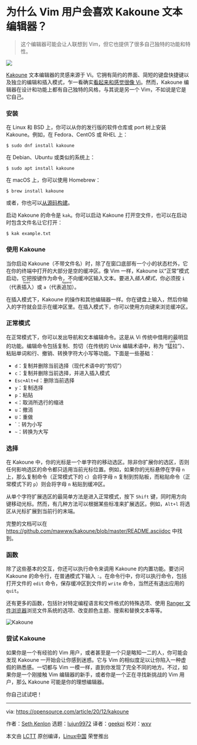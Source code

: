 [#]: collector: (lujun9972)
[#]: translator: (geekpi)
[#]: reviewer: (wxy)
[#]: publisher: (wxy)
[#]: url: (https://linux.cn/article-12955-1.html)
[#]: subject: (Why Vim users will love the Kakoune text editor)
[#]: via: (https://opensource.com/article/20/12/kakoune)
[#]: author: (Seth Kenlon https://opensource.com/users/seth)

为什么 Vim 用户会喜欢 Kakoune 文本编辑器？
======

> 这个编辑器可能会让人联想到 Vim，但它也提供了很多自己独特的功能和特性。

![](https://img.linux.net.cn/data/attachment/album/202012/25/233039wpnwnwakzn1zwa33.jpg)

[Kakoune][2] 文本编辑器的灵感来源于 Vi。它拥有简约的界面、简短的键盘快捷键以及独立的编辑和插入模式，乍一看确实[看起来和感觉很像 Vi][3]。然而，Kakoune 编辑器在设计和功能上都有自己独特的风格，与其说是另一个 Vim，不如说是它是它自己。

### 安装

在 Linux 和 BSD 上，你可以从你的发行版的软件仓库或 port 树上安装 Kakoune。例如，在 Fedora、CentOS 或 RHEL 上：

```
$ sudo dnf install kakoune
```

在 Debian、Ubuntu 或类似的系统上：

```
$ sudo apt install kakoune
```

在 macOS 上，你可以使用 Homebrew：

```
$ brew install kakoune
```

或者，你也可以[从源码构建][4]。

启动 Kakoune 的命令是 `kak`。你可以启动 Kakoune 打开空文件，也可以在启动时包含文件名让它打开：

```
$ kak example.txt
```

### 使用 Kakoune

当你启动 Kakoune（不带文件名）时，除了在窗口底部有一个小的状态栏外，它在你的终端中打开的大部分是空的缓冲区。像 Vim 一样，Kakoune 以“正常”模式启动，它把按键作为命令，不向缓冲区输入文本。要进入*插入模式*，你必须按 `i`（代表<ruby>插入<rt>Insert</rt></ruby>）或 `a`（代表<ruby>追加<rt>Append</rt></ruby>）。

在插入模式下，Kakoune 的操作和其他编辑器一样。你在键盘上输入，然后你输入的字符就会显示在缓冲区里。在插入模式下，你可以使用方向键来浏览缓冲区。

### 正常模式

在正常模式下，你可以发出导航和文本编辑命令。这是从 Vi 传统中借用的最明显的功能。编辑命令包括复制、剪切（在传统的 Unix 编辑术语中，称为 “<ruby>猛拉<rt>yank</rt></ruby>”）、粘贴单词和行、撤销、转换字符大小写等功能。下面是一些基础：

* `d`：复制并删除当前选择（现代术语中的“剪切”）
* `c`：复制并删除当前选择，并进入插入模式
* `Esc+Alt+d`：删除当前选择
* `y`：复制选择
* `p`：粘贴
* `<`：取消所选行的缩进
* `u`：撤消
* `U`：重做
* `：转为小写
* `~`：转换为大写

### 选择

在 Kakoune 中，你的光标是一个单字符的移动选区。除非你扩展你的选区，否则任何影响选区的命令都只适用当前光标位置。例如，如果你的光标悬停在字母 `n` 上，那么复制命令（正常模式下的 `c`）会将字母 `n` 复制到剪贴板，而粘贴命令（正常模式下的 `p`）则会将字母 `n` 粘贴到缓冲区。

从单个字符扩展选区的最简单方法是进入正常模式，按下 `Shift` 键，同时用方向键移动光标。然而，有几种方法可以根据某些标准来扩展选区。例如，`Alt+l` 将选区从光标扩展到当前行的末端。

完整的文档可以在 <https://github.com/mawww/kakoune/blob/master/README.asciidoc> 中找到。

### 函数

除了这些基本的交互，你还可以执行命令来调用 Kakoune 的内置功能。要访问 Kakoune 的命令行，在普通模式下输入 `:`。在命令行中，你可以执行命令，包括打开文件的 `edit` 命令，保存缓冲区到文件的 `write` 命令，当然还有退出应用的 `quit`。

还有更多的函数，包括针对特定编程语言和文件格式的特殊选项、使用 [Ranger 文件浏览器][5]浏览文件系统的选项、改变颜色主题、搜索和替换文本等等。

![Kakoune][6]

### 尝试 Kakoune

如果你是一个有经验的 Vim 用户，或者甚至是一个只是略知一二的人，你可能会发现 Kakoune 一开始会让你感到迷惑。它与 Vim 的相似度足以让你陷入一种虚假的熟悉感。一切都与 Vim 一模一样，直到你发现了完全不同的地方。不过，如果你是一个刚接触 Vim 编辑器的新手，或者你是一个正在寻找新挑战的 Vim 用户，那么 Kakoune 可能是你的理想编辑器。

你自己试试吧！

--------------------------------------------------------------------------------

via: https://opensource.com/article/20/12/kakoune

作者：[Seth Kenlon][a]
选题：[lujun9972][b]
译者：[geekpi](https://github.com/geekpi)
校对：[wxy](https://github.com/wxy)

本文由 [LCTT](https://github.com/LCTT/TranslateProject) 原创编译，[Linux中国](https://linux.cn/) 荣誉推出

[a]: https://opensource.com/users/seth
[b]: https://github.com/lujun9972
[1]: https://opensource.com/sites/default/files/styles/image-full-size/public/lead-images/osdc-docdish-typewriterkeys-3.png?itok=NyBwMdK_ (Typewriter keys in multicolor)
[2]: https://kakoune.org/
[3]: https://linux.cn/article-12947-1.html
[4]: https://github.com/mawww/kakoune
[5]: https://opensource.com/article/20/3/ranger-file-navigator
[6]: https://opensource.com/sites/default/files/kakoune-screenshot.png (Kakoune)